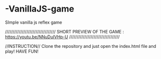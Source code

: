 # -VanillaJS-game
SImple vanilla js  reflex game

/////////////////////////////////
SHORT PREVIEW OF THE GAME : 
https://youtu.be/NNuDuIVHp-U
/////////////////////////////////

//INSTRUCTION//
Clone the repository and just open the index.html file and play!
HAVE FUN!
